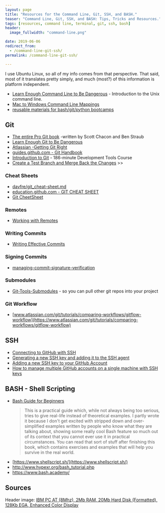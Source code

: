 ```yaml
---
layout: page
title: "Resources for the Command Line, Git, SSH, and BASH."
teaser: "Command Line, Git, SSH, and BASH: Tips, Tricks and Resources."
tags: [resources, command line, terminal, git, ssh, bash]
header:
  image_fullwidth: "command-line.png"

date: 2019-06-06
redirect_from:
  - /command-line-git-ssh/
permalink: /command-line-git-ssh/

---
```




I use Ubuntu Linux, so all of my info comes from that perspective. That said, most of it translates pretty simply, and much (most?) of this information is platform independent. 

* [Learn Enough Command Line to Be Dangerous](https://www.learnenough.com/command-line-tutorial/basics) - Introduction to the Unix command line.
* [Mac to Windows Command Line Mappings](https://zwbetz.com/mac-to-windows-command-line-mappings/)
* [reusable materials for bash/git/python bootcamps](https://github.com/mnyrop/swc-materials/)

## Git

* [The entire Pro Git book](https://git-scm.com/book/en/v2) -written by Scott Chacon and Ben Straub
* [Learn Enough Git to Be Dangerous](https://www.learnenough.com/git-tutorial/getting_started)
* [Atlassian -Getting Git Right](https://www.atlassian.com/git)
* [guides.github.com - Git Handbook](https://guides.github.com/introduction/git-handbook/)
* [Introduction to Git](https://teamtreehouse.com/library/introduction-to-git) - 186-minute Development Tools Course 
* [Create a Test Branch and Merge Back the Changes](https://web-work.tools/branches-git/) >>

### Cheat Sheets

* <a href="https://gist.github.com/davfre/8313299" target="_blank">davfre/git_cheat-sheet.md</a>
* <a href="https://education.github.com/git-cheat-sheet-education.pdf" target="_blank">education.github.com - GIT CHEAT SHEET</a>
* [Git CheetSheet](https://github.com/jonathancross/jc-docs/blob/master/Git-CheatSheet.md)

### Remotes 

* [Working with Remotes](https://git-scm.com/book/en/v2/Git-Basics-Working-with-Remotes)

### Writing Commits

* <a href="https://chris.beams.io/posts/git-commit/" target="_blank">Writing Effective Commits</a>

### Signing Commits

* [managing-commit-signature-verification](https://help.github.com/en/articles/managing-commit-signature-verification)

### Submodules
* [Git-Tools-Submodules](https://git-scm.com/book/en/v2/Git-Tools-Submodules) - so you can pull other git repos into your project

### Git Workflow
* [www.atlassian.com/git/tutorials/comparing-workflows/gitflow-workflow](https://www.atlassian.com/git/tutorials/comparing-workflows/gitflow-workflow)

## SSH

* <a href="https://help.github.com/en/articles/connecting-to-github-with-ssh" target="_blank">Connecting to GitHub with SSH</a>
* <a href="https://help.github.com/en/articles/generating-a-new-ssh-key-and-adding-it-to-the-ssh-agent" target="_blank">Generating a new SSH key and adding it to the SSH agent</a>
* <a href="https://help.github.com/en/enterprise/2.15/user/articles/adding-a-new-ssh-key-to-your-github-account" target="_blank">Adding a new SSH key to your GitHub Account</a>
* <a href="https://medium.freecodecamp.org/manage-multiple-github-accounts-the-ssh-way-2dadc30ccaca" target="_blank">How to manage multiple GitHub accounts on a single machine with SSH keys</a>

## BASH - Shell Scripting

* [Bash Guide for Beginners](https://www.tldp.org/LDP/Bash-Beginners-Guide/html/intro_01.html)
  >This is a practical guide which, while not always being too serious, tries to give real-life instead of theoretical examples. I partly wrote it because I don't get excited with stripped down and over-simplified examples written by people who know what they are talking about, showing some really cool Bash feature so much out of its context that you cannot ever use it in practical circumstances. You can read that sort of stuff after finishing this book, which contains exercises and examples that will help you survive in the real world.
* [https://www.shellscript.sh/](https://www.shellscript.sh/)
* http://www.hypexr.org/bash_tutorial.php
* https://www.bash.academy/

## Sources

Header image: [IBM PC AT (8Mhz), 2Mb RAM, 20Mb Hard Disk (Formatted), 128Kb EGA, Enhanced Color Display](http://www.pcjs.org/devices/pcx86/machine/5170/ega/2048kb/rev3/vt100/)
